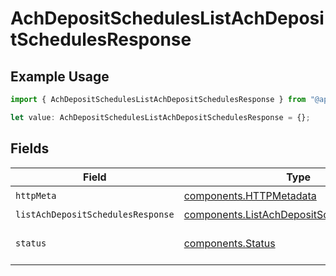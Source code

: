 # AchDepositSchedulesListAchDepositSchedulesResponse

## Example Usage

```typescript
import { AchDepositSchedulesListAchDepositSchedulesResponse } from "@apexfintechsolutions/ascend-sdk/models/operations";

let value: AchDepositSchedulesListAchDepositSchedulesResponse = {};
```

## Fields

| Field                                                                                                    | Type                                                                                                     | Required                                                                                                 | Description                                                                                              |
| -------------------------------------------------------------------------------------------------------- | -------------------------------------------------------------------------------------------------------- | -------------------------------------------------------------------------------------------------------- | -------------------------------------------------------------------------------------------------------- |
| `httpMeta`                                                                                               | [components.HTTPMetadata](../../models/components/httpmetadata.md)                                       | :heavy_check_mark:                                                                                       | N/A                                                                                                      |
| `listAchDepositSchedulesResponse`                                                                        | [components.ListAchDepositSchedulesResponse](../../models/components/listachdepositschedulesresponse.md) | :heavy_minus_sign:                                                                                       | OK                                                                                                       |
| `status`                                                                                                 | [components.Status](../../models/components/status.md)                                                   | :heavy_minus_sign:                                                                                       | INVALID_ARGUMENT: The request has an invalid argument.                                                   |